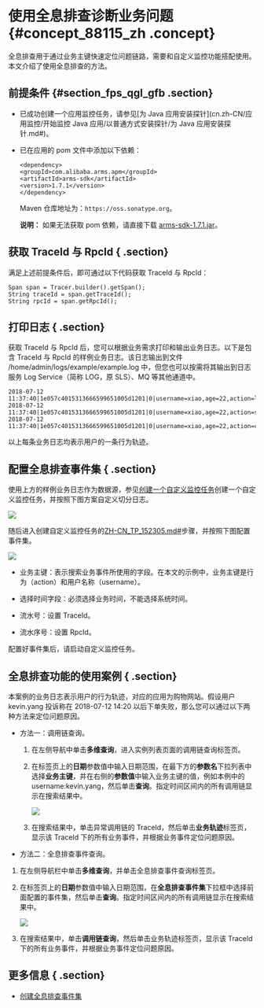# 使用全息排查诊断业务问题 {#concept_88115_zh .concept}

全息排查用于通过业务主键快速定位问题链路，需要和自定义监控功能搭配使用。本文介绍了使用全息排查的方法。

## 前提条件 {#section_fps_qgl_gfb .section}

-   已成功创建一个应用监控任务，请参见[为 Java 应用安装探针](cn.zh-CN/应用监控/开始监控 Java 应用/以普通方式安装探针/为 Java 应用安装探针.md#)。

-   已在应用的 pom 文件中添加以下依赖：

    ```
    <dependency>
    <groupId>com.alibaba.arms.apm</groupId>
    <artifactId>arms-sdk</artifactId>
    <version>1.7.1</version>
    </dependency>
    ```

    Maven 仓库地址为：`https://oss.sonatype.org`。

    **说明：** 如果无法获取 pom 依赖，请直接下载 [arms-sdk-1.7.1.jar](https://aliware-images.oss-cn-hangzhou.aliyuncs.com/arms/arms-sdk-1.7.1.jar)。


## 获取 TraceId 与 RpcId { .section}

满足上述前提条件后，即可通过以下代码获取 TraceId 与 RpcId：

```
Span span = Tracer.builder().getSpan();
String traceId = span.getTraceId();
String rpcId = span.getRpcId();
```

## 打印日志 { .section}

获取 TraceId 与 RpcId 后，您可以根据业务需求打印和输出业务日志。以下是包含 TraceId 与 RpcId 的样例业务日志。该日志输出到文件 /home/admin/logs/example/example.log 中，但您也可以按需将其输出到日志服务 Log Service（简称 LOG，原 SLS）、MQ 等其他通道中。

```
2018-07-12 11:37:40|1e057c4015313666599651005d1201|0|username=xiao,age=22,action=login
2018-07-12 11:37:40|1e057c4015313666599651005d1201|0|username=xiao,age=22,action=search
2018-07-12 11:37:40|1e057c4015313666599651005d1201|0|username=xiao,age=22,action=cart
```

以上每条业务日志均表示用户的一条行为轨迹。

## 配置全息排查事件集 { .section}

使用上方的样例业务日志作为数据源，参见[创建一个自定义监控任务](../../../../cn.zh-CN/快速入门/创建一个自定义监控任务.md#)创建一个自定义监控任务，并按照下图方案自定义切分日志。

![](http://static-aliyun-doc.oss-cn-hangzhou.aliyuncs.com/assets/img/152250/156021831342297_zh-CN.png)

随后进入创建自定义监控任务的[ZH-CN\_TP\_152305.md\#](cn.zh-CN/自定义监控/创建监控任务/创建全息排查事件集.md#)步骤，并按照下图配置事件集。

![](http://static-aliyun-doc.oss-cn-hangzhou.aliyuncs.com/assets/img/152250/156021831342298_zh-CN.png)

-   业务主键：表示搜索业务事件所使用的字段。在本文的示例中，业务主键是行为（action）和用户名称（username）。

-   选择时间字段：必须选择业务时间，不能选择系统时间。

-   流水号：设置 TraceId。

-   流水序号：设置 RpcId。


配置好事件集后，请启动自定义监控任务。

## 全息排查功能的使用案例 { .section}

本案例的业务日志表示用户的行为轨迹，对应的应用为购物网站。假设用户 kevin.yang 投诉称在 2018-07-12 14:20 以后下单失败，那么您可以通过以下两种方法来定位问题原因。

-   方法一：调用链查询。

    1.  在左侧导航中单击**多维查询**，进入实例列表页面的调用链查询标签页。

    2.  在标签页上的**日期**参数值中输入日期范围，在最下方的**参数名**下拉列表中选择**业务主键**，并在右侧的**参数值**中输入业务主键的值，例如本例中的 username:kevin.yang，然后单击**查询**。指定时间区间内的所有调用链显示在搜索结果中。

        ![](http://static-aliyun-doc.oss-cn-hangzhou.aliyuncs.com/assets/img/152250/156021831442299_zh-CN.png)

    3.  在搜索结果中，单击异常调用链的 TraceId，然后单击**业务轨迹**标签页，显示该 TraceId 下的所有业务事件，并根据业务事件定位问题原因。

-   方法二：全息排查事件查询。

1.  在左侧导航栏中单击**多维查询**，并单击全息排查事件查询标签页。

2.  在标签页上的**日期**参数值中输入日期范围，在**全息排查事件集**下拉框中选择前面配置的事件集，然后单击**查询**。指定时间区间内的所有调用链显示在搜索结果中。

    ![](http://static-aliyun-doc.oss-cn-hangzhou.aliyuncs.com/assets/img/152250/156021831442300_zh-CN.png)

3.  在搜索结果中，单击**调用链查询**，然后单击业务轨迹标签页，显示该 TraceId 下的所有业务事件，并根据业务事件定位问题原因。


## 更多信息 { .section}

-   [创建全息排查事件集](cn.zh-CN/自定义监控/创建监控任务/创建全息排查事件集.md#)

